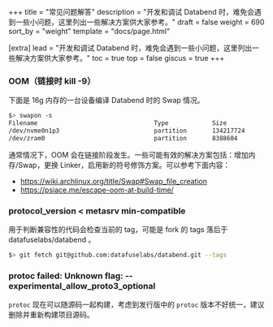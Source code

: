 +++
title = "常见问题解答"
description = "开发和调试 Databend 时，难免会遇到一些小问题，这里列出一些解决方案供大家参考。"
draft = false
weight = 690
sort_by = "weight"
template = "docs/page.html"

[extra]
lead = "开发和调试 Databend 时，难免会遇到一些小问题，这里列出一些解决方案供大家参考。"
toc = true
top = false
giscus = true
+++

### OOM（链接时 kill -9）

下面是 16g 内存的一台设备编译 Databend 时的 Swap 情况。

```bash
$> swapon -s
Filename                                Type            Size            Used            Priority
/dev/nvme0n1p3                          partition       134217724       32632196        50
/dev/zram0                              partition       8388604         8388264         100
```

通常情况下，OOM 会在链接阶段发生。一些可能有效的解决方案包括：增加内存/Swap，更换 Linker，启用新的符号修饰方案。可以参考下面内容：

- <https://wiki.archlinux.org/title/Swap#Swap_file_creation>
- <https://psiace.me/escape-oom-at-build-time/>

### protocol_version < metasrv min-compatible

用于判断兼容性的代码会检查当前的 tag，可能是 fork 的 tags 落后于 datafuselabs/databend 。

```bash
$> git fetch git@github.com:datafuselabs/databend.git --tags
```

### protoc failed: Unknown flag: --experimental_allow_proto3_optional

`protoc` 现在可以随源码一起构建，考虑到发行版中的 `protoc` 版本不好统一，建议删除并重新构建项目源码。